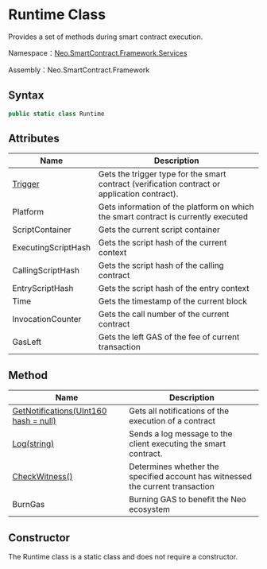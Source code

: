 # Runtime Class

Provides a set of methods during smart contract execution.

Namespace：[Neo.SmartContract.Framework.Services](../services.md)

Assembly：Neo.SmartContract.Framework

## Syntax

```c#
public static class Runtime
```

## Attributes

| Name                          | Description                                                  |
| ----------------------------- | ------------------------------------------------------------ |
| [Trigger](Runtime/Trigger.md) | Gets the trigger type for the smart contract (verification contract or application contract). |
| Platform                      | Gets information of the platform on which the smart contract is currently executed |
| ScriptContainer               | Gets the current script container                            |
| ExecutingScriptHash           | Gets the script hash of the current context                  |
| CallingScriptHash             | Gets the script hash of the calling contract                 |
| EntryScriptHash               | Gets the script hash of the entry context                    |
| Time                          | Gets the timestamp of the current block                      |
| InvocationCounter             | Gets the call number of the current contract                 |
| GasLeft                       | Gets the left GAS of the fee of current transaction          |

## Method

| Name                                                         | Description                                                  |
| ------------------------------------------------------------ | ------------------------------------------------------------ |
| [GetNotifications(UInt160 hash = null)](Runtime/GetNotifications.md) | Gets all notifications of the execution of a contract        |
| [Log(string)](Runtime/Log.md)                                | Sends a log message to the client executing the smart contract. |
| [CheckWitness()](Runtime/CheckWitness.md)                    | Determines whether the specified account has witnessed the current transaction |
| BurnGas                                                      | Burning GAS to benefit the Neo ecosystem                     |

## Constructor

The Runtime class is a static class and does not require a constructor.